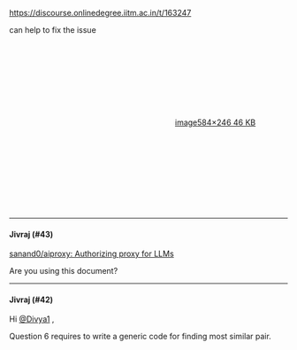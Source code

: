 https://discourse.onlinedegree.iitm.ac.in/t/163247

can help to fix the issue<br/>
<div class="lightbox-wrapper"><a class="lightbox" data-download-href="/uploads/short-url/4o8Y0mqfPihT2ZE4vKXVR0v9LMN.png?dl=1" href="https://europe1.discourse-cdn.com/flex013/uploads/iitm/original/3X/1/e/1ec36689ada1168f9ad8b8d208eea27a96d39df5.png" rel="noopener nofollow ugc" title="image"><div class="meta"><svg aria-hidden="true" class="fa d-icon d-icon-far-image svg-icon"><use href="#far-image"></use></svg><span class="filename">image</span><span class="informations">584×246 46 KB</span><svg aria-hidden="true" class="fa d-icon d-icon-discourse-expand svg-icon"><use href="#discourse-expand"></use></svg></div></a></div></p><hr>

<h4>Jivraj (#43)</h4>
<p><a href="https://github.com/sanand0/aiproxy" rel="noopener nofollow ugc">sanand0/aiproxy: Authorizing proxy for LLMs</a></p>
<p>Are you using this document?</p><hr>

<h4>Jivraj (#42)</h4>
<p>Hi <a class="mention" href="/u/divya1">@Divya1</a> ,</p>
<p>Question 6 requires to write a generic code for finding most similar pair.
